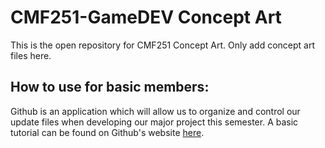 # CMF251-GameDEV Concept Art
This is the open repository for CMF251 Concept Art. Only add concept art files here.

## How to use for basic members:
Github is an application which will allow us to organize and control our update files when developing our major project this semester.
A basic tutorial can be found on Github's website [here](https://docs.github.com/en/get-started/quickstart/hello-world).


